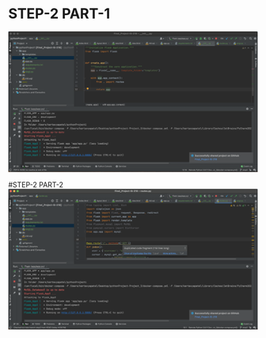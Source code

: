 
# STEP-2 PART-1
![step 2](Screenshots/STEP_2-PART1.png)

#STEP-2 PART-2 
![step 2](Screenshots/STEP-2_PART-2.png)